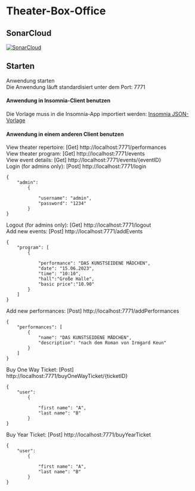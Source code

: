 # Theater-Box-Office
## SonarCloud
[![SonarCloud](https://sonarcloud.io/images/project_badges/sonarcloud-orange.svg)](https://sonarcloud.io/summary/new_code?id=dk1553_Theater-Box-Office)

## Starten
Anwendung starten\
Die Anwendung läuft standardisiert unter dem Port: 7771
#### Anwendung in Insomnia-Client benutzen
Die Vorlage muss in die Insomnia-App importiert werden:
[Insomnia JSON-Vorlage](https://github.com/dk1553/Theater-Box-Office/blob/master/0-cleanproject-plugins/0-cleanproject-plugins/src/main/java/rest/Insomnia.json)

#### Anwendung in einem anderen Client benutzen
View theater repertoire: [Get] http://localhost:7771/performances \
View theater program: [Get] http://localhost:7771/events \
View event details: [Get] http://localhost:7771/events/{eventID} \
Login (for admins only): [Post] http://localhost:7771/login 
```
{
	"admin":
		{
		
			"username": "admin",
			"password": "1234"
		}
}
```
Logout (for admins only): [Get] http://localhost:7771/logout \
Add new events: [Post] http://localhost:7771/addEvents 
```
{
	"program": [
		{
		
			"performance": "DAS KUNSTSEIDENE MÄDCHEN",
			"date": "15.06.2023",
			"time": "10:10",
			"hall":"Große Halle",
			"basic price":"10.90"
		}
	]
}
```
Add new performances: [Post] http://localhost:7771/addPerformances 
```
{
	"performances": [
		{
			"name": "DAS KUNSTSEIDENE MÄDCHEN",
			"description": "nach dem Roman von Irmgard Keun"
		}
	]
}
```
Buy One Way Ticket: [Post] http://localhost:7771/buyOneWayTicket/{ticketID} 
```
{
	"user":
		{
		
			"first name": "A",
			"last name": "B"
		}
}
```
Buy Year Ticket: [Post] http://localhost:7771/buyYearTicket 
```
{
	"user":
		{
		
			"first name": "A",
			"last name": "B"
		}
}
```

